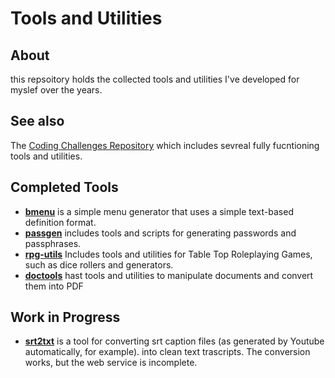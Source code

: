 # Tools and Utilities

## About 

this repsoitory holds the collected tools and utilities I've developed for myslef over the years.

## See also 

The [Coding Challenges Repository](https://github.com/bricef/coding-challenges) which includes sevreal fully fucntioning tools and utilities.

## Completed Tools

- [**bmenu**](./bmenu/) is a simple menu generator that uses a simple text-based definition format.
- [**passgen**](./passgen/) includes tools and scripts for generating passwords and passphrases.
- [**rpg-utils**](./rpg-utils/) Includes tools and utilities for Table Top Roleplaying Games, such as dice rollers and generators.
- [**doctools**](./doctools/) hast tools and utilities to manipulate documents and convert them into PDF

## Work in Progress

- [**srt2txt**](./srt2txt/) is a tool for converting srt caption files (as generated by Youtube automatically, for example). into clean text trascripts. The conversion works, but the web service is incomplete.
